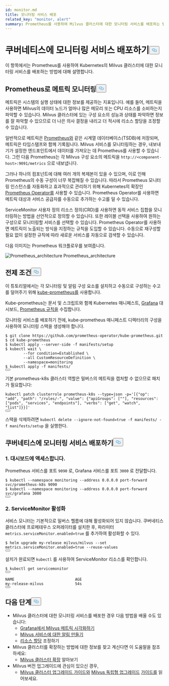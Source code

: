 ```yaml
---
id: monitor.md
title: 모니터링 서비스 배포
related_key: "monitor, alert"
summary: Prometheus를 사용하여 Milvus 클러스터에 대한 모니터링 서비스를 배포하는 방법을 알아보세요.
---
```


<h1 id="Deploying-Monitoring-Services-on-Kubernetes" class="common-anchor-header">쿠버네티스에 모니터링 서비스 배포하기<button data-href="#Deploying-Monitoring-Services-on-Kubernetes" class="anchor-icon" translate="no">
      <svg translate="no"
        aria-hidden="true"
        focusable="false"
        height="20"
        version="1.1"
        viewBox="0 0 16 16"
        width="16"
      >
        <path
          fill="#0092E4"
          fill-rule="evenodd"
          d="M4 9h1v1H4c-1.5 0-3-1.69-3-3.5S2.55 3 4 3h4c1.45 0 3 1.69 3 3.5 0 1.41-.91 2.72-2 3.25V8.59c.58-.45 1-1.27 1-2.09C10 5.22 8.98 4 8 4H4c-.98 0-2 1.22-2 2.5S3 9 4 9zm9-3h-1v1h1c1 0 2 1.22 2 2.5S13.98 12 13 12H9c-.98 0-2-1.22-2-2.5 0-.83.42-1.64 1-2.09V6.25c-1.09.53-2 1.84-2 3.25C6 11.31 7.55 13 9 13h4c1.45 0 3-1.69 3-3.5S14.5 6 13 6z"
        ></path>
      </svg>
    </button></h1><p>이 항목에서는 Prometheus를 사용하여 Kubernetes의 Milvus 클러스터에 대한 모니터링 서비스를 배포하는 방법에 대해 설명합니다.</p>
<h2 id="Monitor-metrics-with-Prometheus" class="common-anchor-header">Prometheus로 메트릭 모니터링<button data-href="#Monitor-metrics-with-Prometheus" class="anchor-icon" translate="no">
      <svg translate="no"
        aria-hidden="true"
        focusable="false"
        height="20"
        version="1.1"
        viewBox="0 0 16 16"
        width="16"
      >
        <path
          fill="#0092E4"
          fill-rule="evenodd"
          d="M4 9h1v1H4c-1.5 0-3-1.69-3-3.5S2.55 3 4 3h4c1.45 0 3 1.69 3 3.5 0 1.41-.91 2.72-2 3.25V8.59c.58-.45 1-1.27 1-2.09C10 5.22 8.98 4 8 4H4c-.98 0-2 1.22-2 2.5S3 9 4 9zm9-3h-1v1h1c1 0 2 1.22 2 2.5S13.98 12 13 12H9c-.98 0-2-1.22-2-2.5 0-.83.42-1.64 1-2.09V6.25c-1.09.53-2 1.84-2 3.25C6 11.31 7.55 13 9 13h4c1.45 0 3-1.69 3-3.5S14.5 6 13 6z"
        ></path>
      </svg>
    </button></h2><p>메트릭은 시스템의 실행 상태에 대한 정보를 제공하는 지표입니다. 예를 들어, 메트릭을 사용하면 Milvus의 데이터 노드가 얼마나 많은 메모리 또는 CPU 리소스를 소비하는지 파악할 수 있습니다. Milvus 클러스터에 있는 구성 요소의 성능과 상태를 파악하면 정보를 잘 파악할 수 있으므로 더 나은 의사 결정을 내리고 더 적시에 리소스 할당을 조정할 수 있습니다.</p>
<p>일반적으로 메트릭은 <a href="https://prometheus.io/">Prometheus와</a> 같은 시계열 데이터베이스(TSDB)에 저장되며, 메트릭은 타임스탬프와 함께 기록됩니다. Milvus 서비스를 모니터링하는 경우, 내보내기가 설정한 엔드포인트에서 데이터를 가져오는 데 Prometheus를 사용할 수 있습니다. 그런 다음 Prometheus는 각 Milvus 구성 요소의 메트릭을 <code translate="no">http://&lt;component-host&gt;:9091/metrics</code> 으로 내보냅니다.</p>
<p>그러나 하나의 컴포넌트에 대해 여러 개의 복제본이 있을 수 있으며, 이로 인해 Prometheus의 수동 구성이 너무 복잡해질 수 있습니다. 따라서 Prometheus 모니터링 인스턴스를 자동화하고 효과적으로 관리하기 위해 Kubernetes의 확장인 <a href="https://github.com/prometheus-operator/prometheus-operator">Prometheus Operator를</a> 사용할 수 있습니다. Prometheus Operator를 사용하면 메트릭 대상과 서비스 공급자를 수동으로 추가하는 수고를 덜 수 있습니다.</p>
<p>ServiceMonitor 사용자 정의 리소스 정의(CRD)를 사용하면 동적 서비스 집합을 모니터링하는 방법을 선언적으로 정의할 수 있습니다. 또한 레이블 선택을 사용하여 원하는 구성으로 모니터링할 서비스를 선택할 수 있습니다. Prometheus Operator를 사용하면 메트릭이 노출되는 방식을 지정하는 규칙을 도입할 수 있습니다. 수동으로 재구성할 필요 없이 설정한 규칙에 따라 새로운 서비스를 자동으로 검색할 수 있습니다.</p>
<p>다음 이미지는 Prometheus 워크플로우를 보여줍니다.</p>
<p>
  
   <span class="img-wrapper"> <img translate="no" src="/docs/v2.5.x/assets/prometheus_architecture.png" alt="Prometheus_architecture" class="doc-image" id="prometheus_architecture" />
   </span> <span class="img-wrapper"> <span>Prometheus_architecture</span> </span></p>
<h2 id="Prerequisites" class="common-anchor-header">전제 조건<button data-href="#Prerequisites" class="anchor-icon" translate="no">
      <svg translate="no"
        aria-hidden="true"
        focusable="false"
        height="20"
        version="1.1"
        viewBox="0 0 16 16"
        width="16"
      >
        <path
          fill="#0092E4"
          fill-rule="evenodd"
          d="M4 9h1v1H4c-1.5 0-3-1.69-3-3.5S2.55 3 4 3h4c1.45 0 3 1.69 3 3.5 0 1.41-.91 2.72-2 3.25V8.59c.58-.45 1-1.27 1-2.09C10 5.22 8.98 4 8 4H4c-.98 0-2 1.22-2 2.5S3 9 4 9zm9-3h-1v1h1c1 0 2 1.22 2 2.5S13.98 12 13 12H9c-.98 0-2-1.22-2-2.5 0-.83.42-1.64 1-2.09V6.25c-1.09.53-2 1.84-2 3.25C6 11.31 7.55 13 9 13h4c1.45 0 3-1.69 3-3.5S14.5 6 13 6z"
        ></path>
      </svg>
    </button></h2><p>이 튜토리얼에서는 각 모니터링 및 알림 구성 요소를 설치하고 수동으로 구성하는 수고를 덜어주기 위해 <a href="https://github.com/prometheus-operator/kube-prometheus">kube-prometheus를</a> 사용합니다.</p>
<p>Kube-prometheus는 문서 및 스크립트와 함께 Kubernetes 매니페스트, <a href="http://grafana.com/">Grafana</a> 대시보드, <a href="https://prometheus.io/docs/prometheus/latest/configuration/recording_rules/">Prometheus 규칙을</a> 수집합니다.</p>
<p>모니터링 서비스를 배포하기 전에, kube-prometheus 매니페스트 디렉터리의 구성을 사용하여 모니터링 스택을 생성해야 합니다.</p>
<pre><code translate="no">$ git <span class="hljs-built_in">clone</span> https://github.com/prometheus-operator/kube-prometheus.git
$ <span class="hljs-built_in">cd</span> kube-prometheus
$ kubectl apply --server-side -f manifests/setup
$ kubectl <span class="hljs-built_in">wait</span> \
        --<span class="hljs-keyword">for</span> condition=Established \
        --all CustomResourceDefinition \
        --namespace=monitoring
$ kubectl apply -f manifests/
<button class="copy-code-btn"></button></code></pre>
<div class="alert note">
기본 prometheus-k8s 클러스터 역할은 밀버스의 메트릭을 캡처할 수 없으므로 패치가 필요합니다:</div>
<pre><code translate="no" class="language-bash">kubectl patch clusterrole prometheus-k8s --<span class="hljs-built_in">type</span>=json -p=<span class="hljs-string">&#x27;[{&quot;op&quot;: &quot;add&quot;, &quot;path&quot;: &quot;/rules/-&quot;, &quot;value&quot;: {&quot;apiGroups&quot;: [&quot;&quot;], &quot;resources&quot;: [&quot;pods&quot;, &quot;services&quot;, &quot;endpoints&quot;], &quot;verbs&quot;: [&quot;get&quot;, &quot;watch&quot;, &quot;list&quot;]}}]&#x27;</span>
<button class="copy-code-btn"></button></code></pre>
<p>스택을 삭제하려면 <code translate="no">kubectl delete --ignore-not-found=true -f manifests/ -f manifests/setup</code> 을 실행한다.</p>
<h2 id="Deploy-monitoring-services-on-Kubernetes" class="common-anchor-header">쿠버네티스에 모니터링 서비스 배포하기<button data-href="#Deploy-monitoring-services-on-Kubernetes" class="anchor-icon" translate="no">
      <svg translate="no"
        aria-hidden="true"
        focusable="false"
        height="20"
        version="1.1"
        viewBox="0 0 16 16"
        width="16"
      >
        <path
          fill="#0092E4"
          fill-rule="evenodd"
          d="M4 9h1v1H4c-1.5 0-3-1.69-3-3.5S2.55 3 4 3h4c1.45 0 3 1.69 3 3.5 0 1.41-.91 2.72-2 3.25V8.59c.58-.45 1-1.27 1-2.09C10 5.22 8.98 4 8 4H4c-.98 0-2 1.22-2 2.5S3 9 4 9zm9-3h-1v1h1c1 0 2 1.22 2 2.5S13.98 12 13 12H9c-.98 0-2-1.22-2-2.5 0-.83.42-1.64 1-2.09V6.25c-1.09.53-2 1.84-2 3.25C6 11.31 7.55 13 9 13h4c1.45 0 3-1.69 3-3.5S14.5 6 13 6z"
        ></path>
      </svg>
    </button></h2><h3 id="1-Access-the-dashboards" class="common-anchor-header">1. 대시보드에 액세스합니다.</h3><p>Prometheus 서비스를 포트 <code translate="no">9090</code> 로, Grafana 서비스를 포트 <code translate="no">3000</code> 로 전달합니다.</p>
<pre><code translate="no">$ kubectl --namespace monitoring --address 0.0.0.0 port-forward svc/prometheus-k8s 9090
$ kubectl --namespace monitoring --address 0.0.0.0 port-forward svc/grafana 3000
<button class="copy-code-btn"></button></code></pre>
<h3 id="2-Enable-ServiceMonitor" class="common-anchor-header">2. ServiceMonitor 활성화</h3><p>서비스 모니터는 기본적으로 밀버스 헬름에 대해 활성화되어 있지 않습니다. 쿠버네티스 클러스터에 프로메테우스 오퍼레이터를 설치한 후, 파라미터 <code translate="no">metrics.serviceMonitor.enabled=true</code> 를 추가하여 활성화할 수 있다.</p>
<pre><code translate="no">$ helm upgrade my-release milvus/milvus --<span class="hljs-built_in">set</span> metrics.serviceMonitor.enabled=<span class="hljs-literal">true</span> --reuse-values
<button class="copy-code-btn"></button></code></pre>
<p>설치가 완료되면 <code translate="no">kubectl</code> 를 사용하여 ServiceMonitor 리소스를 확인합니다.</p>
<pre><code translate="no">$ kubectl <span class="hljs-keyword">get</span> servicemonitor
<button class="copy-code-btn"></button></code></pre>
<pre><code translate="no">NAME                           AGE
my-release-milvus              54s
<button class="copy-code-btn"></button></code></pre>
<h2 id="Whats-next" class="common-anchor-header">다음 단계<button data-href="#Whats-next" class="anchor-icon" translate="no">
      <svg translate="no"
        aria-hidden="true"
        focusable="false"
        height="20"
        version="1.1"
        viewBox="0 0 16 16"
        width="16"
      >
        <path
          fill="#0092E4"
          fill-rule="evenodd"
          d="M4 9h1v1H4c-1.5 0-3-1.69-3-3.5S2.55 3 4 3h4c1.45 0 3 1.69 3 3.5 0 1.41-.91 2.72-2 3.25V8.59c.58-.45 1-1.27 1-2.09C10 5.22 8.98 4 8 4H4c-.98 0-2 1.22-2 2.5S3 9 4 9zm9-3h-1v1h1c1 0 2 1.22 2 2.5S13.98 12 13 12H9c-.98 0-2-1.22-2-2.5 0-.83.42-1.64 1-2.09V6.25c-1.09.53-2 1.84-2 3.25C6 11.31 7.55 13 9 13h4c1.45 0 3-1.69 3-3.5S14.5 6 13 6z"
        ></path>
      </svg>
    </button></h2><ul>
<li>Milvus 클러스터에 대한 모니터링 서비스를 배포한 경우 다음 방법을 배울 수도 있습니다:<ul>
<li><a href="/docs/ko/v2.5.x/visualize.md">Grafana에서 Milvus 메트릭 시각화하기</a></li>
<li><a href="/docs/ko/v2.5.x/alert.md">Milvus 서비스에 대한 알림 만들기</a></li>
<li><a href="/docs/ko/v2.5.x/allocate.md">리소스 할당</a> 조정하기</li>
</ul></li>
<li>Milvus 클러스터를 확장하는 방법에 대한 정보를 찾고 계신다면 이 도움말을 참조하세요:<ul>
<li><a href="/docs/ko/v2.5.x/scaleout.md">Milvus 클러스터 확장</a> 알아보기</li>
</ul></li>
<li>Milvus 버전 업그레이드에 관심이 있으신 경우,<ul>
<li><a href="/docs/ko/v2.5.x/upgrade_milvus_cluster-operator.md">Milvus 클러스터 업그레이드 가이드와</a> <a href="/docs/ko/v2.5.x/upgrade_milvus_standalone-operator.md">Milvus 독립형 업그레이드</a> <a href="/docs/ko/v2.5.x/upgrade_milvus_cluster-operator.md">가이드를</a> 읽어보세요.</li>
</ul></li>
</ul>
